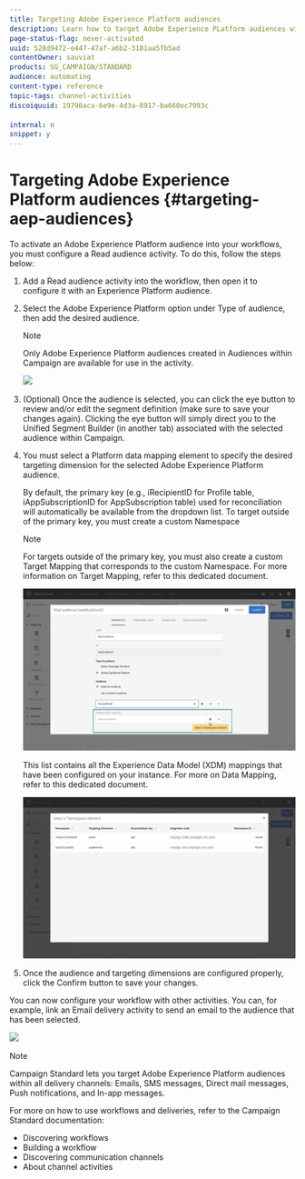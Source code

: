 ```yaml
---
title: Targeting Adobe Experience Platform audiences
description: Learn how to target Adobe Experience PLatform audiences within workflows.
page-status-flag: never-activated
uuid: 528d9472-e447-47af-a6b2-3181aa5fb5ad
contentOwner: sauviat
products: SG_CAMPAIGN/STANDARD
audience: automating
content-type: reference
topic-tags: channel-activities
discoiquuid: 19796aca-6e9e-4d3a-8917-ba660ec7993c

internal: n
snippet: y
---
```


# Targeting Adobe Experience Platform audiences {#targeting-aep-audiences}

To activate an Adobe Experience Platform audience into your workflows, you must configure a Read audience activity. To do this, follow the steps below:

1. Add a Read audience activity into the workflow, then open it to configure it with an Experience Platform audience.

1. Select the Adobe Experience Platform option under Type of audience, then add the desired audience.

    >[!NOTE]
    >
    >Only Adobe Experience Platform audiences created in Audiences within Campaign are available for use in the activity.

    ![](assets/aep_wf_readaudience.png)

1. (Optional) Once the audience is selected, you can click the eye button to review and/or edit the segment definition (make sure to save your changes again). Clicking the eye button will simply direct you to the Unified Segment Builder (in another tab) associated with the selected audience within Campaign.

1. You must select a Platform data mapping element to specify the desired targeting dimension for the selected Adobe Experience Platform audience.

    By default, the primary key (e.g., iRecipientID for Profile table, iAppSubscriptionID for AppSubscription table) used for reconciliation will automatically be available from the dropdown list. To target outside of the primary key, you must create a custom Namespace

    >[!NOTE]
    >
    >For targets outside of the primary key, you must also create a custom Target Mapping that corresponds to the custom Namespace. For more information on Target Mapping, refer to this dedicated document.

    ![](assets/aep_wkf_readaudience_namespace.png)

    This list contains all the Experience Data Model (XDM) mappings that have been configured on your instance. For more on Data Mapping, refer to this dedicated document.

    ![](assets/aep_wkf_readaudience_namespace2.png)

1. Once the audience and targeting dimensions are configured properly, click the Confirm button to save your changes.

You can now configure your workflow with other activities. You can, for example, link an Email delivery activity to send an email to the audience that has been selected.

![](assets/wkf_email.png)

>[!NOTE]
>
>Campaign Standard lets you target Adobe Experience Platform audiences within all delivery channels: Emails, SMS messages, Direct mail messages, Push notifications, and In-app messages.

For more on how to use workflows and deliveries, refer to the Campaign Standard documentation:

* Discovering workflows
* Building a workflow
* Discovering communication channels
* About channel activities
